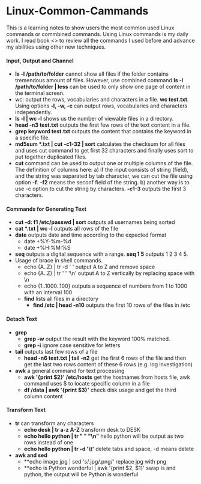 # Linux-Common-Cammands
This is a learning notes to show users the most common used Linux commands or commbined commands. Using Linux commands is my daily work. I read book <<Efficent Linux at the command line>> to review all the commands I used before and advance my abilities using other new techniques.


#### Input, Output and Channel
- **ls -l /path/to/folder** cannot show all files if the folder contains tremendous amount of files. However, use combined command **ls -l /path/to/folder | less** can be used to only show one page of content in the terminal screen.
- wc: output the rows, vocabularies and characters in a file. **wc test.txt**. Using options **-l, -w, -c** can output rows, vocabularies and characters independently.
- **ls -l | wc -l** shows us the number of viewable files in a directory.
- **head -n3 test.txt** outputs the first few rows of the text content in a file.
- **grep keyword test.txt** outputs the content that contains the keyword in a specific file.
- **md5sum \*.txt | cut -c1-32 | sort** calculates the checksum for all files and uses cut command to get first 32 characters and finally uses sort to put together duplicated files.
- **cut** command can be used to output one or multiple columns of the file. The definition of columns here: a) if the input consists of string (field), and the string was separated by tab character, we can cut the file using option **-f**. **-f2** means the seconf field of the string. b) another way is to use -c option to cut the string by characters. **-c1-3** outputs the first 3 characters.


#### Commands for Generating Text
- **cut -d: f1 /etc/passwd | sort** outputs all usernames being sorted
- **cat \*.txt | wc -l** outputs all rows of the file
- **date** outputs date and time according to the expected format
  - date +%Y-%m-%d
  - date +%H:%M:%S
- **seq** outputs a digital sequence with a range. **seq 1 5** outputs 1 2 3 4 5.
- Usage of brace in shell commands.
  - echo {A..Z} | tr -d ' ' output A to Z and remove space
  - echo {A..Z} | tr ' ' '\n' output A to Z vertically by replacing space with \\n
  - echo {1..1000..100} outputs a sequence of numbers from 1 to 1000 with an interval 100
  - **find** lists all files in a directory
    - **find /etc | head -n10** outputs the first 10 rows of the files in /etc

#### Detach Text
- **grep**
  - **grep -w** output the result with the keyword 100% matched.
  - **grep -i** ignore case sensitive for letters
- **tail** outputs last few rows of a file
  - **head -n6 test.txt | tail -n2** get the first 6 rows of the file and then get the last two rows content of these 6 rows (e.g. log investigation)
- **awk** a general command for text processing
  - **awk '{print $2}' /etc/hosts** get the hostnames from hosts file, awk command uses $ to locate specific column in a file
  - **df /data | awk '{print $3}'** check disk usage and get the third column content

#### Transform Text
- **tr** can transform any characters
  - **echo desk | tr a-z A-Z** transform desk to DESK
  - **echo hello python | tr " " "\\n"** hello python will be output as two rows instead of one
  - **echo hello python | tr -d '\t'** delete tabs and space, -d means delete
- **awk and sed**
  - **echo image.jpg | sed 's/\.jpg/.png/' replace jpg with png
  - **echo is Python wonderful | awk '{print $2, $1}' swap is and python, the output will be Python is wonderful
  

